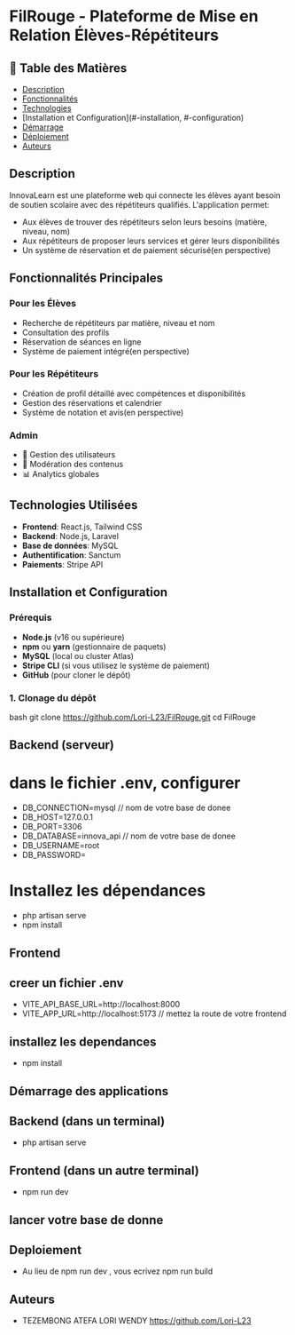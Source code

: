 # FilRouge - Plateforme de Mise en Relation Élèves-Répétiteurs

## 📌 Table des Matières

- [Description](#-description)
- [Fonctionnalités](#-fonctionnalités)
- [Technologies](#-technologies)
- [Installation et Configuration](#-installation, #-configuration)
- [Démarrage](#-démarrage)
- [Déploiement](#-déploiement)
- [Auteurs](#-auteurs)

## Description

InnovaLearn est une plateforme web qui connecte les élèves ayant besoin de soutien scolaire avec des répétiteurs qualifiés. L'application permet:

- Aux élèves de trouver des répétiteurs selon leurs besoins (matière, niveau, nom)
- Aux répétiteurs de proposer leurs services et gérer leurs disponibilités
- Un système de réservation et de paiement sécurisé(en perspective)

## Fonctionnalités Principales

### Pour les Élèves

- Recherche de répétiteurs par matière, niveau et nom
- Consultation des profils
- Réservation de séances en ligne
- Système de paiement intégré(en perspective)

### Pour les Répétiteurs

- Création de profil détaillé avec compétences et disponibilités
- Gestion des réservations et calendrier
- Système de notation et avis(en perspective)

### Admin

- 👥 Gestion des utilisateurs
- 📝 Modération des contenus
- 📊 Analytics globales

## Technologies Utilisées

- **Frontend**: React.js, Tailwind CSS
- **Backend**: Node.js, Laravel
- **Base de données**: MySQL
- **Authentification**: Sanctum
- **Paiements**: Stripe API

## Installation et Configuration

### Prérequis

- **Node.js** (v16 ou supérieure)
- **npm** ou **yarn** (gestionnaire de paquets)
- **MySQL** (local ou cluster Atlas)
- **Stripe CLI** (si vous utilisez le système de paiement)
- **GitHub** (pour cloner le dépôt)

### 1. Clonage du dépôt

bash
git clone https://github.com/Lori-L23/FilRouge.git
cd FilRouge

## Backend (serveur)

# dans le fichier .env, configurer

- DB_CONNECTION=mysql // nom de votre base de donee
- DB_HOST=127.0.0.1
- DB_PORT=3306
- DB_DATABASE=innova_api // nom de votre base de donee
- DB_USERNAME=root
- DB_PASSWORD=

# Installez les dépendances

- php artisan serve
- npm install

## Frontend

## creer un fichier .env

- VITE_API_BASE_URL=http://localhost:8000
- VITE_APP_URL=http://localhost:5173 // mettez la route de votre frontend

## installez les dependances

- npm install

## Démarrage des applications

## Backend (dans un terminal)

- php artisan serve

## Frontend (dans un autre terminal)

- npm run dev

## lancer votre base de donne

## Deploiement

- Au lieu de npm run dev , vous ecrivez npm run build

## Auteurs

- TEZEMBONG ATEFA LORI WENDY https://github.com/Lori-L23
